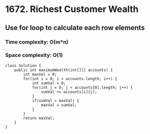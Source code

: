 # 1672. Richest Customer Wealth
## Use for loop to calculate each row elements
### Time complexity: O(m*n)
### Space complexity: O(1)
```
class Solution {
    public int maximumWealth(int[][] accounts) {
        int maxVal = 0;
	    for(int i = 0; i < accounts.length; i++) {
			int sumVal = 0;
			for(int j = 0; j < accounts[0].length; j++) {
				sumVal += accounts[i][j];
			}
			if(sumVal > maxVal) {
				maxVal = sumVal;
			}
		}
		return maxVal;
    }
}
```
